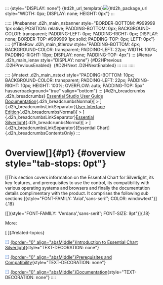 ::: {style="DISPLAY: none"}
[](ms-xhelp:///?Id=d2h_url_template){#d2h_url_template}![](!package_url!){#d2h_package_url style="WIDTH: 0px; DISPLAY: none; HEIGHT: 0px"}
:::

::::: {#nsbanner .d2h_main_nsbanner style="BORDER-BOTTOM: #999999 1px solid; POSITION: relative; PADDING-BOTTOM: 0px; BACKGROUND-COLOR: transparent; PADDING-LEFT: 0px; PADDING-RIGHT: 0px; DISPLAY: none; BORDER-TOP: #999999 1px solid; PADDING-TOP: 0px; LEFT: 0px"}
:::: {#TitleRow .d2h_main_titlerow style="PADDING-BOTTOM: 4px; BACKGROUND-COLOR: transparent; PADDING-LEFT: 22px; WIDTH: 100%; PADDING-RIGHT: 10px; DISPLAY: none; PADDING-TOP: 4px"}
::: {#ienav .d2h_main_ienav style="DISPLAY: none"}
[](ms-xhelp:///?Id=43679263-33f7-4948-a6ee-779b620da9a1){#D2HPrevious .D2HPreviousEnabled}  [](ms-xhelp:///?Id=f9f9bab0-51a6-497e-9526-d4269fc23e73){#D2HNext .D2HNextEnabled}
:::
::::
:::::

:::: {#nstext .d2h_main_nstext style="PADDING-BOTTOM: 10px; BACKGROUND-COLOR: transparent; PADDING-LEFT: 22px; PADDING-RIGHT: 10px; HEIGHT: 100%; OVERFLOW: auto; PADDING-TOP: 5px" hasuserbackground="true" valign="bottom"}
::: {#d2h_breadcrumbs .d2h_breadcrumbs}
[Essential Studio User Guide Documentation](ms-xhelp:///?Id=12457748-09e3-4d74-a240-8e049cedf030){.d2h_breadcrumbsNormal}[ \> ]{.d2h_breadcrumbsLinkSeparator}[User Interface Edition](ms-xhelp:///?Id=c29296b7-531c-413b-a0ec-488ca1f7f669){.d2h_breadcrumbsNormal}[ \> ]{.d2h_breadcrumbsLinkSeparator}[Essential Silverlight](ms-xhelp:///?Id=66221bd1-ba2e-43c2-94a7-618f50e01d24){.d2h_breadcrumbsNormal}[ \> ]{.d2h_breadcrumbsLinkSeparator}[Essential Chart]{.d2h_breadcrumbsContentsOnly}
:::

# Overview[]{#p1} {#overview style="tab-stops: 0pt"}

[[This section covers information on the Essential Chart for Silverlight, its key features, and prerequisites to use the control, its compatibility with various operating systems and browsers and finally the documentation details complimentary with the product. It comprises the following sub sections:]{style="FONT-FAMILY: 'Arial','sans-serif'; COLOR: windowtext"}]{.18}

[[]{style="FONT-FAMILY: 'Verdana','sans-serif'; FONT-SIZE: 9pt"}]{.18} 

More:

[ ]{#related-topics}

[![](button.gif){border="0" align="absMiddle"}Introduction to Essential Chart Silverlight](ms-xhelp:///?Id=f9f9bab0-51a6-497e-9526-d4269fc23e73){style="TEXT-DECORATION: none"}

[![](button.gif){border="0" align="absMiddle"}Prerequisites and Compatibility](ms-xhelp:///?Id=d51d0818-1eb1-4c43-9002-2e69383793b0){style="TEXT-DECORATION: none"}

[![](button.gif){border="0" align="absMiddle"}Documentation](ms-xhelp:///?Id=f4f81f8c-702f-4cbd-bedc-5d4337e2e1c2){style="TEXT-DECORATION: none"}
::::

